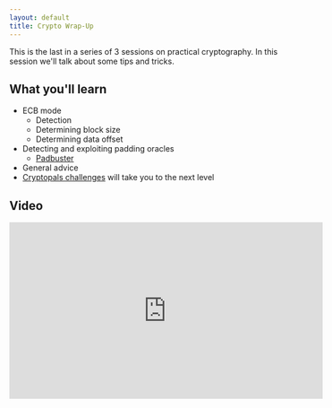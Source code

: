 ```yaml
---
layout: default
title: Crypto Wrap-Up
---
```


This is the last in a series of 3 sessions on practical cryptography.  In this session we'll talk about some tips and tricks.

What you'll learn
-----------------

- ECB mode
	- Detection
	- Determining block size
	- Determining data offset
- Detecting and exploiting padding oracles
	- [Padbuster](https://github.com/GDSSecurity/PadBuster)
- General advice
- [Cryptopals challenges](https://cryptopals.com/) will take you to the next level

Video
-----

<div class="container">
	<iframe width="560" height="315" src="https://www.youtube-nocookie.com/embed/Zj6Z4QMzObE" frameborder="0" allow="accelerometer; autoplay; encrypted-media; gyroscope; picture-in-picture" allowfullscreen></iframe>
</div>
